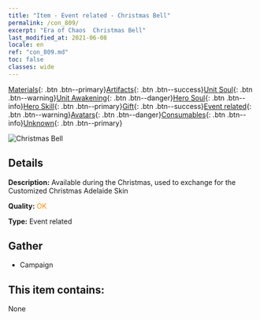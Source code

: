 ```yaml
---
title: "Item - Event related - Christmas Bell"
permalink: /con_809/
excerpt: "Era of Chaos  Christmas Bell"
last_modified_at: 2021-06-08
locale: en
ref: "con_809.md"
toc: false
classes: wide
---
```

 [Materials](/Items/){: .btn .btn--primary}[Artifacts](/Items/Artifacts/){: .btn .btn--success}[Unit Soul](/Items/UnitSoul/){: .btn .btn--warning}[Unit Awakening](/Items/UnitAwakening/){: .btn .btn--danger}[Hero Soul](/Items/HeroSoul/){: .btn .btn--info}[Hero Skill](/Items/HeroSkill/){: .btn .btn--primary}[Gift](/Items/Gift/){: .btn .btn--success}[Event related](/Items/Events/){: .btn .btn--warning}[Avatars](/Items/Avatars/){: .btn .btn--danger}[Consumables](/Items/Consumables/){: .btn .btn--info}[Unknown](/Items/Unknown/){: .btn .btn--primary}

 ![Christmas Bell](/images/t/i_3067.png)

## Details
 **Description:** Available during the Christmas, used to exchange for the Customized Christmas Adelaide Skin

 **Quality:** <span style="color: #FF8C00">OK</span>

 **Type:** Event related

## Gather

*    Campaign 

## This item contains:

  None

